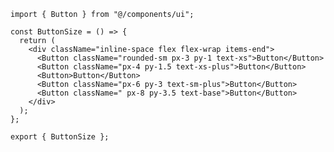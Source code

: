 ﻿```tsx
import { Button } from "@/components/ui";

const ButtonSize = () => {
  return (
    <div className="inline-space flex flex-wrap items-end">
      <Button className="rounded-sm px-3 py-1 text-xs">Button</Button>
      <Button className="px-4 py-1.5 text-xs-plus">Button</Button>
      <Button>Button</Button>
      <Button className="px-6 py-3 text-sm-plus">Button</Button>
      <Button className=" px-8 py-3.5 text-base">Button</Button>
    </div>
  );
};

export { ButtonSize };

```
